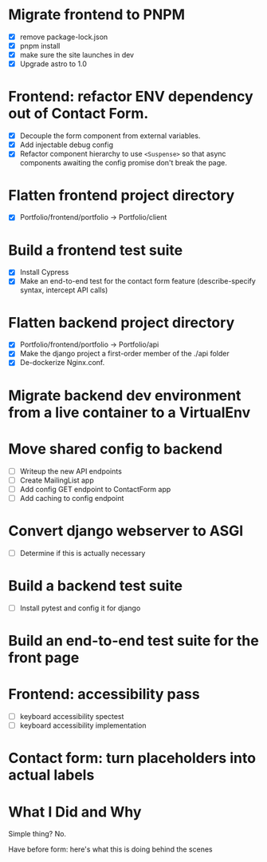 # Migrate frontend to PNPM

- [x] remove package-lock.json
- [x] pnpm install
- [x] make sure the site launches in dev
- [x] Upgrade astro to 1.0

# Frontend: refactor ENV dependency out of Contact Form.

- [x] Decouple the form component from external variables.
- [x] Add injectable debug config
- [x] Refactor component hierarchy to use `<Suspense>` so that async components awaiting the config promise don't break the page.

# Flatten frontend project directory

- [x] Portfolio/frontend/portfolio -> Portfolio/client

# Build a frontend test suite

- [x] Install Cypress
- [x] Make an end-to-end test for the contact form feature (describe-specify syntax, intercept API calls)

# Flatten backend project directory

- [x] Portfolio/frontend/portfolio -> Portfolio/api
- [x] Make the django project a first-order member of the ./api folder
- [x] De-dockerize Nginx.conf.

# Migrate backend dev environment from a live container to a VirtualEnv

# Move shared config to backend

- [ ] Writeup the new API endpoints
- [ ] Create MailingList app
- [ ] Add config GET endpoint to ContactForm app
- [ ] Add caching to config endpoint

# Convert django webserver to ASGI

- [ ] Determine if this is actually necessary

# Build a backend test suite

- [ ] Install pytest and config it for django

# Build an end-to-end test suite for the front page

# Frontend: accessibility pass

- [ ] keyboard accessibility spectest
- [ ] keyboard accessibility implementation

# Contact form: turn placeholders into actual labels

# What I Did and Why

Simple thing? No.

Have before form: here's what this is doing behind the scenes
